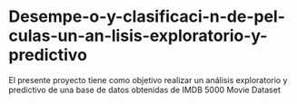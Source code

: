 # Desempe-o-y-clasificaci-n-de-pel-culas-un-an-lisis-exploratorio-y-predictivo
El presente proyecto tiene como objetivo realizar un análisis exploratorio y predictivo de una base de datos obtenidas de IMDB 5000 Movie Dataset
